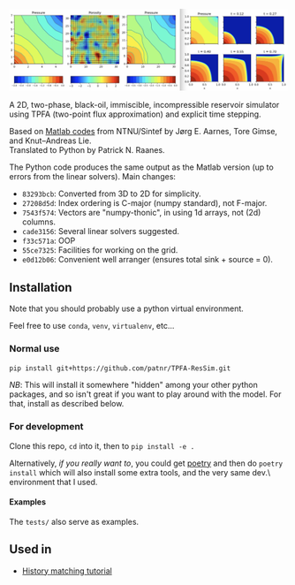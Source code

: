 ![Screenshot](collage.jpg)

A 2D, two-phase, black-oil, immiscible, incompressible
reservoir simulator
using TPFA (two-point flux approximation)
and explicit time stepping.

Based on [Matlab codes](http://folk.ntnu.no/andreas/papers/ResSimMatlab.pdf)
from NTNU/Sintef by Jørg E. Aarnes, Tore Gimse, and Knut–Andreas Lie.  
Translated to Python by Patrick N. Raanes.

The Python code produces the same output as the Matlab version
(up to errors from the linear solvers).
Main changes:

- `83293bcb`: Converted from 3D to 2D for simplicity.
- `27208d5d`: Index ordering is C-major (numpy standard), not F-major.
- `7543f574`: Vectors are "numpy-thonic", in using 1d arrays, not (2d) columns.
- `cade3156`: Several linear solvers suggested.
- `f33c571a`: OOP
- `55ce7325`: Facilities for working on the grid.
- `e0d12b06`: Convenient well arranger (ensures total sink + source = 0).

## Installation

Note that you should probably use a python virtual environment.

Feel free to use `conda`, `venv`, `virtualenv`, etc...

### Normal use

`pip install git+https://github.com/patnr/TPFA-ResSim.git`

*NB*: This will install it somewhere "hidden" among your other python packages,
and so isn't great if you want to play around with the model.
For that, install as described below.

### For development

Clone this repo, `cd` into it, then to `pip install -e .`

Alternatively, *if you really want to*, you could get [poetry](https://python-poetry.org/)
and then do `poetry install` which will also install some extra tools,
and the very same dev.\ environment that I used.

#### Examples

The `tests/` also serve as examples.

## Used in

- [History matching tutorial](https://github.com/patnr/HistoryMatching)
